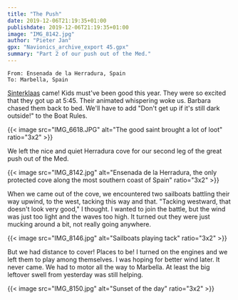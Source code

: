 ```yaml
---
title: "The Push"
date: 2019-12-06T21:19:35+01:00
publishdate: 2019-12-06T21:19:35+01:00
image: "IMG_8142.jpg"
author: "Pieter Jan"
gpx: "Navionics_archive_export 45.gpx"
summary: "Part 2 of our push out of the Med."
---
```


`From: Ensenada de la Herradura, Spain`<br/>
`To: Marbella, Spain`

[Sinterklaas](https://www.stnicholascenter.org/around-the-world/customs/netherlands/sedaris) came! Kids must've been good this year. They were so excited that they got up at 5:45. Their animated whispering woke us. Barbara chased them back to bed. We'll have to add "Don't get up if it's still dark outside!" to the Boat Rules.

{{< image src="IMG_6618.JPG" alt="The good saint brought a lot of loot" ratio="3x2" >}}

We left the nice and quiet Herradura cove for our second leg of the great push out of the Med.

{{< image src="IMG_8142.jpg" alt="Ensenada de la Herradura, the only protected cove along the most southern coast of Spain" ratio="3x2" >}}

When we came out of the cove, we encountered two sailboats battling their way upwind, to the west, tacking this way and that. "Tacking westward, that doesn't look very good," I thought. I wanted to join the battle, but the wind was just too light and the waves too high. It turned out they were just mucking around a bit, not really going anywhere.

{{< image src="IMG_8146.jpg" alt="Sailboats playing tack" ratio="3x2" >}}

But we had distance to cover! Places to be! I turned on the engines and we left them to play among themselves. I was hoping for better wind later. It never came. We had to motor all the way to Marbella. At least the big leftover swell from yesterday was still helping.

{{< image src="IMG_8150.jpg" alt="Sunset of the day" ratio="3x2" >}}

